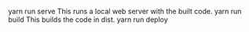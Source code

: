 yarn run serve This runs a local web server with the built code.
yarn run build This builds the code in dist.
yarn run deploy
